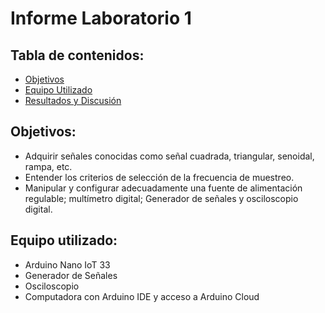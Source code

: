 # Informe Laboratorio 1
## Tabla de contenidos:
- [Objetivos](#Objetivos)
- [Equipo Utilizado](#EquipoUtilizado)
- [Resultados y Discusión](#ResultadosDiscusion)

## Objetivos:
- Adquirir señales conocidas como señal cuadrada, triangular, senoidal, rampa, etc.
- Entender los criterios de selección de la frecuencia de muestreo.
- Manipular y configurar adecuadamente una fuente de alimentación regulable; multímetro digital; Generador de señales y osciloscopio digital.

## Equipo utilizado:
- Arduino Nano IoT 33
- Generador de Señales
- Osciloscopio
- Computadora con Arduino IDE y acceso a Arduino Cloud

